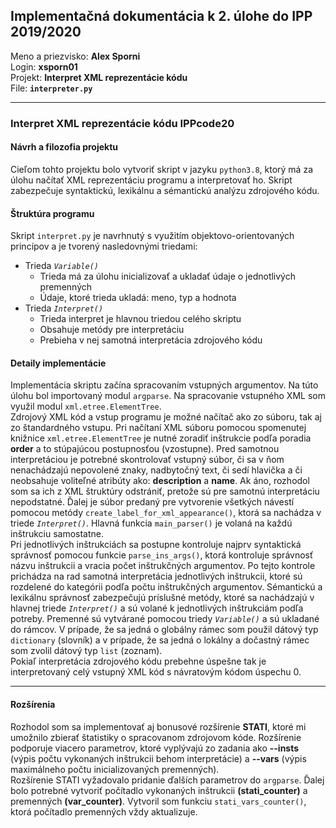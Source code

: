 ## Implementačná dokumentácia k 2. úlohe do IPP 2019/2020 ##
Meno a priezvisko: **Alex Sporni**  
Login: **xsporn01**  
Projekt: **Interpret XML reprezentácie kódu**  
File:  **`interpreter.py`**
___
### **Interpret XML reprezentácie kódu IPPcode20** ###
#### Návrh a filozofia projektu ####
Cieľom tohto projektu bolo vytvoriť skript v jazyku `python3.8`, ktorý má za úlohu načítať XML reprezentáciu programu a interpretovať ho. Skript zabezpečuje syntaktickú, lexikálnu a sémantickú analýzu zdrojového kódu.

#### Štruktúra programu ####
Skript `interpret.py` je navrhnutý s využitím objektovo-orientovaných princípov a je tvorený nasledovnými triedami:  
* Trieda *`Variable()`*   
    * Trieda má za úlohu inicializovať a ukladať údaje o jednotlivých premenných
    * Údaje, ktoré trieda ukladá: meno, typ a hodnota 
* Trieda *`Interpret()`*
    * Trieda interpret je hlavnou triedou celého skriptu
    * Obsahuje metódy pre interpretáciu
    * Prebieha v nej samotná interpretácia zdrojového kódu 

#### Detaily implementácie ####
Implementácia skriptu začína spracovaním vstupných argumentov. Na túto úlohu bol importovaný modul `argparse`. Na spracovanie vstupného XML som využil modul `xml.etree.ElementTree`.   
Zdrojový XML kód a vstup programu je možné načítač ako zo súboru, tak aj zo štandardného vstupu. Pri načítaní XML súboru pomocou spomenutej knižnice `xml.etree.ElementTree` je nutné zoradiť inštrukcie podľa poradia **order** a to stúpajúcou postupnosťou (vzostupne). Pred samotnou interpretáciou je potrebné skontrolovať vstupný súbor, či sa v ňom nenachádzajú nepovolené znaky, nadbytočný text, či sedí hlavička a či neobsahuje voliteľné atribúty ako: **description** a **name**. Ak áno, rozhodol som sa ich z XML štruktúry odstrániť, pretože sú pre samotnú interpretáciu nepodstatné. Ďalej je súbor predaný pre vytvorenie všetkých návestí pomocou metódy `create_label_for_xml_appearance()`, ktorá sa nachádza v triede *`Interpret()`*. Hlavná funkcia `main_parser()` je volaná na každú inštrukciu samostatne.  
Pri jednotlivých inštrukciách sa postupne kontroluje najprv syntaktická správnosť pomocou funkcie `parse_ins_args()`, ktorá kontroluje správnosť názvu inštrukcii a vracia počet inštrukčných argumentov. Po tejto kontrole prichádza na rad samotná interpretácia jednotlivých inštrukcii, ktoré sú rozdelené do kategórii podľa počtu inštrukčných argumentov. Sémantickú a lexikálnu správnosť zabezpečujú príslušné metódy, ktoré sa nachádzajú v hlavnej triede *`Interpret()`* a sú volané k jednotlivých inštrukciám podľa potreby. Premenné sú vytvárané pomocou triedy *`Variable()`* a sú ukladané do rámcov. V prípade, že sa jedná o globálny rámec som použil dátový typ `dictionary` (slovník) a v prípade, že sa jedná o lokálny a dočastný rámec som zvolil dátový typ `list` (zoznam).  
Pokiaľ interpretácia zdrojového kódu prebehne úspešne tak je interpretovaný celý vstupný XML kód s návratovým kódom úspechu 0.
___
#### Rozšírenia #####
Rozhodol som sa implementovať aj bonusové rozšírenie **STATI**, ktoré mi umožnilo zbierať štatistiky o spracovanom zdrojovom kóde. Rozšírenie podporuje viacero parametrov, ktoré vyplývajú zo zadania ako **-\-insts** (výpis počtu vykonaných inštrukcii behom interpretácie) a **-\-vars** (výpis maximálneho počtu inicializovaných premenných).  
Rozšírenie STATI vyžadovalo pridanie ďalších parametrov do `argparse`. Ďalej bolo potrebné vytvoriť počítadlo vykonaných inštrukcii **(stati_counter)** a premenných **(var_counter)**. Vytvoril som funkciu `stati_vars_counter()`, ktorá počítadlo premenných vždy aktualizuje.
